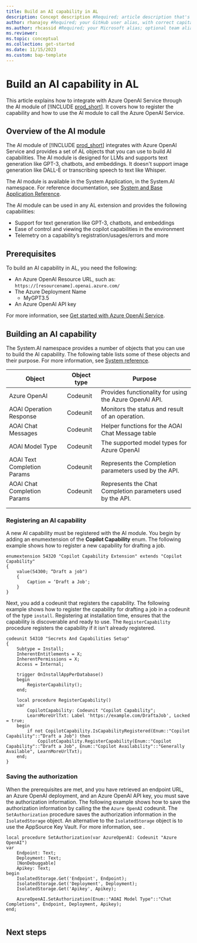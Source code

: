 ```yaml
---
title: Build an AI capability in AL
description: Concept description #Required; article description that's displayed in search results. Don't enclose in quotation marks. Do end with a period.
author: rhanajoy #Required; your GitHub user alias, with correct capitalization.
ms.author: rhcassid #Required; your Microsoft alias; optional team alias.
ms.reviewer: 
ms.topic: conceptual
ms.collection: get-started
ms.date: 11/15/2023
ms.custom: bap-template
---
```


# Build an AI capability in AL

This article explains how to integrate with Azure OpenAI Service through the AI module of [!INCLUDE [prod_short](includes/prod_short.md)]. It covers how to register the capability and how to use the AI module to call the Azure OpenAI Service.

<!-- Covers our System app module for AI including which models, how to get set up with AOAI key/endpoints, prompting, registering capabilities, simple sample code, link out to bigger example extension. Basically Darricks’ BCLE content.-->


## Overview of the AI module

The AI module of [!INCLUDE [prod_short](includes/prod_short.md)] integrates with Azure OpenAI Service and provides a set of AL objects that you can use to build AI capabilities. The AI module is designed for LLMs and supports text generation like GPT-3, chatbots, and embeddings. It doesn't support image generation like DALL-E or transcribing speech to text like Whisper. 

The AI module is available in the System Application, in the System.AI namespace. For reference documentation, see [System and Base Application Reference](/dynamics365/business-central/application).

The AI module can be used in any AL extension and provides the following capabilities:

- Support for text generation like GPT-3, chatbots, and embeddings
- Ease of control and viewing the copilot capabilities in the environment
- Telemetry on a capability’s registration/usages/errors and more

## Prerequisites

To build an AI capability in AL, you need the following:

- An Azure OpenAI Resource URL, such as: `https://[resourcename].openai.azure.com/`
- The Azure Deployment Name 
    - MyGPT3.5
- An Azure OpenAI API key

For more information, see [Get started with Azure OpenAI Service](ai-dev-tools-get-started.md).

## Building an AI capability

The System.AI namespace provides a number of objects that you can use to build the AI capability. The following table lists some of these objects and their purpose. For more information, see [System reference](/dynamics365/business-central/application/system/module/system).

|Object | Object type | Purpose | 
|-------|-------------|---------|
|Azure OpenAI |Codeunit| Provides functionality for using the Azure OpenAI API.|
|AOAI Operation Response|Codeunit|Monitors the status and result of an operation.|
|AOAI Chat Messages|Codeunit|Helper functions for the AOAI Chat Message table|
|AOAI Model Type| Codeunit |The supported model types for Azure OpenAI|
|AOAI Text Completion Params| Codeunit|Represents the Completion parameters used by the API.|
|AOAI Chat Completion Params| Codeunit|Represents the Chat Completion parameters used by the API.|
|||
|||


### Registering an AI capability

A new AI capability must be registered with the AI module. You begin by adding an enumextension of the **Copilot Capability** enum. The following example shows how to register a new capability for drafting a job.

```al
enumextension 54320 "Copilot Capability Extension" extends "Copilot Capability"
{
    value(54300; “Draft a job")
    {
        Caption = ‘Draft a Job';
    }
}
```

Next, you add a codeunit that registers the capability. The following example shows how to register the capability for drafting a job in a codeunit of the type `install`. Registering at installation time, ensures that the capability is discoverable and ready to use. The `RegisterCapability` procedure registers the capability if it isn't already registered.

```al
codeunit 54310 "Secrets And Capabilities Setup"
{
    Subtype = Install;
    InherentEntitlements = X;
    InherentPermissions = X;
    Access = Internal;
 
    trigger OnInstallAppPerDatabase()
    begin
        RegisterCapability();
    end;

    local procedure RegisterCapability()
    var
        CopilotCapability: Codeunit "Copilot Capability";
        LearnMoreUrlTxt: Label 'https://example.com/DraftaJob', Locked = true;
    begin
        if not CopilotCapability.IsCapabilityRegistered(Enum::"Copilot Capability"::“Draft a Job") then
            CopilotCapability.RegisterCapability(Enum::"Copilot Capability"::“Draft a Job", Enum::"Copilot Availability"::"Generally Available", LearnMoreUrlTxt);
    end;
}
```

### Saving the authorization

When the prerequisites are met, and you have retrieved an endpoint URL, an Azure OpenAI deployment, and an Azure OpenAI API key, you must save the authorization information. The following example shows how to save the authorization information by calling the the `Azure OpenAI` codeunit. The `SetAuthorization` procedure saves the authorization information in the `IsolatedStorage` object. An alternative to the `IsolatedStorage` object is to use the AppSource Key Vault. For more information, see []().

```al
local procedure SetAuthorization(var AzureOpenAI: Codeunit "Azure OpenAI")
var
    Endpoint: Text;
    Deployment: Text;
    [NonDebuggable]
    Apikey: Text;
begin
    IsolatedStorage.Get('Endpoint', Endpoint);
    IsolatedStorage.Get('Deployment', Deployment);
    IsolatedStorage.Get('Apikey', Apikey);

    AzureOpenAI.SetAuthorization(Enum::"AOAI Model Type"::"Chat Completions", Endpoint, Deployment, Apikey);
end;


```


<!--add your content here-->

<!--Next steps - Required. Provide at least one next step and no more than three. Include some context so the customer can determine why they would click the link.-->
## Next steps
